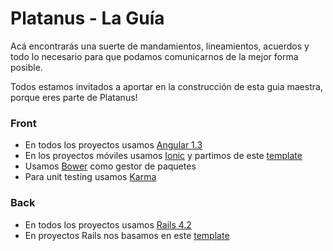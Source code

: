 Platanus - La Guía
=========

Acá encontrarás una suerte de mandamientos, lineamientos, acuerdos y todo lo necesario para que podamos comunicarnos de la mejor forma posible.

Todos estamos invitados a aportar en la construcción de esta guia maestra, porque eres parte de Platanus!

### Front

* En todos los proyectos usamos [Angular 1.3](/herramientas/angular)
* En los proyectos móviles usamos [Ionic](/herramientas/ionic) y partimos de este [template](https://github.com/platanus/generator-platanus-ionic)
* Usamos [Bower](/herramientas/bower) como gestor de paquetes
* Para unit testing usamos [Karma](/herramientas/karma)

### Back

* En todos los proyectos usamos [Rails 4.2](/herramientas/rails)
* En proyectos Rails nos basamos en este [template](https://github.com/platanus/rails_template)
